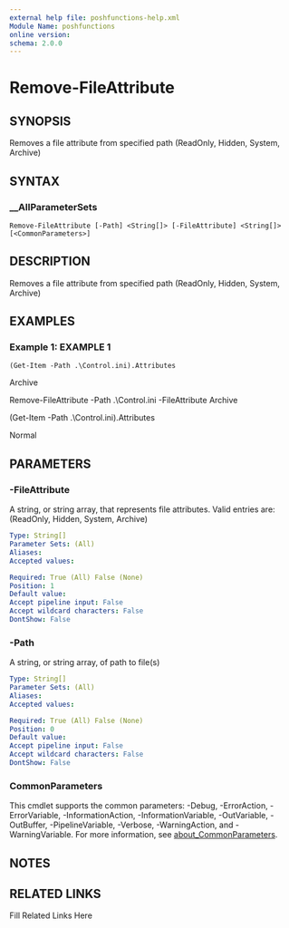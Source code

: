 ```yaml
---
external help file: poshfunctions-help.xml
Module Name: poshfunctions
online version: 
schema: 2.0.0
---
```


# Remove-FileAttribute

## SYNOPSIS

Removes a file attribute from specified path (ReadOnly, Hidden, System, Archive)

## SYNTAX

### __AllParameterSets

```
Remove-FileAttribute [-Path] <String[]> [-FileAttribute] <String[]> [<CommonParameters>]
```

## DESCRIPTION

Removes a file attribute from specified path (ReadOnly, Hidden, System, Archive)


## EXAMPLES

### Example 1: EXAMPLE 1

```
(Get-Item -Path .\Control.ini).Attributes
```

Archive

Remove-FileAttribute -Path .\Control.ini -FileAttribute Archive

(Get-Item -Path .\Control.ini).Attributes

Normal






## PARAMETERS

### -FileAttribute

A string, or string array, that represents file attributes.
Valid entries are: (ReadOnly, Hidden, System, Archive)

```yaml
Type: String[]
Parameter Sets: (All)
Aliases: 
Accepted values: 

Required: True (All) False (None)
Position: 1
Default value: 
Accept pipeline input: False
Accept wildcard characters: False
DontShow: False
```

### -Path

A string, or string array, of path to file(s)

```yaml
Type: String[]
Parameter Sets: (All)
Aliases: 
Accepted values: 

Required: True (All) False (None)
Position: 0
Default value: 
Accept pipeline input: False
Accept wildcard characters: False
DontShow: False
```


### CommonParameters

This cmdlet supports the common parameters: -Debug, -ErrorAction, -ErrorVariable, -InformationAction, -InformationVariable, -OutVariable, -OutBuffer, -PipelineVariable, -Verbose, -WarningAction, and -WarningVariable. For more information, see [about_CommonParameters](http://go.microsoft.com/fwlink/?LinkID=113216).

## NOTES



## RELATED LINKS

Fill Related Links Here


